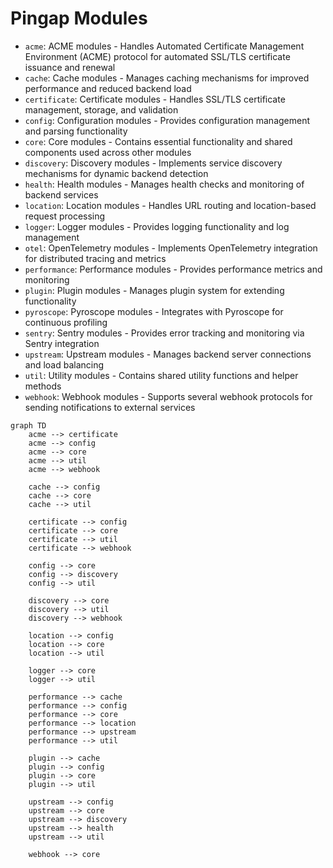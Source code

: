 # Pingap Modules 

- `acme`: ACME modules - Handles Automated Certificate Management Environment (ACME) protocol for automated SSL/TLS certificate issuance and renewal
- `cache`: Cache modules - Manages caching mechanisms for improved performance and reduced backend load
- `certificate`: Certificate modules - Handles SSL/TLS certificate management, storage, and validation
- `config`: Configuration modules - Provides configuration management and parsing functionality
- `core`: Core modules - Contains essential functionality and shared components used across other modules
- `discovery`: Discovery modules - Implements service discovery mechanisms for dynamic backend detection
- `health`: Health modules - Manages health checks and monitoring of backend services
- `location`: Location modules - Handles URL routing and location-based request processing
- `logger`: Logger modules - Provides logging functionality and log management
- `otel`: OpenTelemetry modules - Implements OpenTelemetry integration for distributed tracing and metrics
- `performance`: Performance modules - Provides performance metrics and monitoring
- `plugin`: Plugin modules - Manages plugin system for extending functionality
- `pyroscope`: Pyroscope modules - Integrates with Pyroscope for continuous profiling
- `sentry`: Sentry modules - Provides error tracking and monitoring via Sentry integration
- `upstream`: Upstream modules - Manages backend server connections and load balancing
- `util`: Utility modules - Contains shared utility functions and helper methods
- `webhook`: Webhook modules - Supports several webhook protocols for sending notifications to external services

```mermaid
graph TD
    acme --> certificate
    acme --> config
    acme --> core
    acme --> util
    acme --> webhook

    cache --> config
    cache --> core
    cache --> util

    certificate --> config
    certificate --> core
    certificate --> util
    certificate --> webhook

    config --> core
    config --> discovery
    config --> util

    discovery --> core
    discovery --> util
    discovery --> webhook

    location --> config
    location --> core
    location --> util

    logger --> core
    logger --> util

    performance --> cache
    performance --> config
    performance --> core
    performance --> location
    performance --> upstream
    performance --> util

    plugin --> cache
    plugin --> config
    plugin --> core
    plugin --> util

    upstream --> config
    upstream --> core
    upstream --> discovery
    upstream --> health
    upstream --> util

    webhook --> core
```
